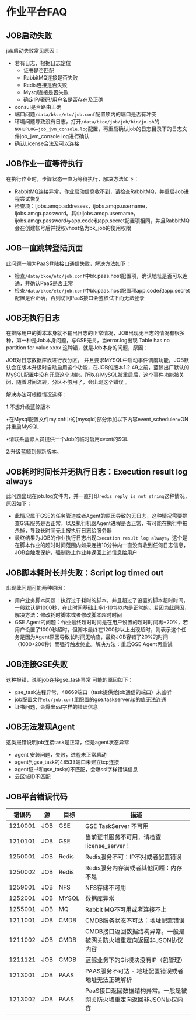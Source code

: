 # 作业平台FAQ

## JOB启动失败

job启动失败常见原因：

- 若有日志，根据日志定位
	- 证书是否匹配
	- RabbitMQ连接是否失败
	- Redis连接是否失败
	- Mysql连接是否失败
	- 确定IP/密码/用户名是否存在及正确
- consul是否路由正确
- 端口问题`/data/bkce/etc/job.conf`配置项内的端口是否有冲突
- 环境问题导致没有日志，打开`/data/bkce/job/job/bin/jo.sh`的`NOHUPLOG=job_jvm_console.log`配置，再重启确认job的日志目录下的日志文件job_jvm_console.log进行确认
- 确认License合法及可以连接

## JOB作业一直等待执行

在执行作业时，步骤状态一直为等待执行，解决方法如下：

- RabbitMQ连接异常，作业启动信息收不到，请检查RabbitMQ，并重启Job进程尝试恢复
- 检查项：ijobs.amqp.addresses，ijobs.amqp.username，ijobs.amqp.password。其中ijobs.amqp.username，ijobs.amqp.password与app.code和app.secret配置项相同，并且RabbitMQ会在创建帐号后并授权vhost名为bk_job的使用权限

## JOB一直跳转登陆页面

此问题一般为PaaS登陆接口通信失败，解决方法如下：

- 检查`/data/bkce/etc/job.conf`中bk.paas.host配置项，确认地址是否可以连通，并确认PaaS是否正常
- 检查`/data/bkce/etc/job.conf`中bk.paas.host配置项app.code和app.secret配置是否正确，否则访问PaaS接口会鉴权试下而无法登录

## JOB无执行日志

在排除用户的脚本本身就不输出日志的正常情况，JOB出现无日志的情况有很多种，第一种是Job本身问题，与GSE无关，当error.log出现 Table has no partition for value xxxx  这种错，就是Job本身的问题，原因：

JOB对日志数据库表进行表分区， 并且要求MYSQL中启动事件调度功能，JOB默认会在版本升级时自动启用这个功能，在JOB的版本1.2.49之前，蓝鲸出厂默认的MySQL配置中没有开启这个功能，所以在MySQL被重启后，这个事件功能被关闭，随着时间流转，分区不够用了，会出现这个错误 。

解决办法可根据情况选择：

1.不想升级蓝鲸版本

•在Mysql配置文件my.cnf中的[mysqld]部分添加以下内容event_scheduler=ON   并重启MySQL

•请联系蓝鲸人员提供一个Job的临时启用event的SQL

2.升级蓝鲸到最新版本。

## JOB耗时时间长并无执行日志：Execution result log always

此问题出现在job.log文件内，并一直打印`redis reply is not string`这种情况，原因如下：

- 此情况属于GSE的任务管道或者Agent的原因导致的无日志，这种情况需要排查GSE服务是否正常，以及执行机器Agent进程是否正常，有可能在执行中被杀掉，导致长时间无上报执行日志给服务器
- 最终结果为JOB的作业执行日志出现`Execution result log always`，这个是在脚本作业的超时时间范围内如果连接10分钟内一直没有收到任何日志信息，JOB会触发保护，强制终止作业并返回上述信息给用户

## JOB脚本耗时长并失败：Script log timed out

出现此问题可能两种原因：

- 用户业务脚本问题：执行过于耗时的脚本，并且超过了设置的脚本超时时间，一般默认是1000秒，在此时间基础上多1-10%以内是正常的。若因为此原因，解决方法：修改耗时脚本或者修改脚本超时时间
- GSE Agent的问题：作业最终超时时间是在用户设置的超时时间再+20%，若用户设置了1000秒超时，但脚本最终在1200秒以上出现超时，则表示这个任务是因为Agent原因导致长时间无响应，最终JOB容错了20%的时间（1000+200秒）而强行触发终止。解决方法：重启GSE Agent再重试

## JOB连接GSE失败

这种报错，说明job连接gse_task异常 可能的原因如下：

- gse_task进程异常，48669端口（task提供给job通信的端口）未监听
- job配置文件`etc/job.conf`里配置的gse.taskserver.ip的值无法连通
- 证书问题，会爆出ssl字样的错误信息

## JOB无法发现Agent

这类报错说明job连接task是正常，但是agent状态异常

- agent 安装问题，失败，进程未正常启动
- agent到gse_task的48533端口未建立tcp连接
- agent证书和gse_task的不匹配，会爆ssl字样错误信息
- 云区域ID不匹配

## JOB平台错误代码

| 错误码  | 源   | 目标  | 描述                                                         |
| ------- | ---- | ----- | ------------------------------------------------------------ |
| 1210001 | JOB  | GSE   | GSE TaskServer 不可用                                        |
| 1210101 | JOB  | GSE   | 当前证书服务不可用，请检查license_server！                   |
| 1250001 | JOB  | Redis | Redis服务不可：IP不对或者配置错误                            |
| 1250002 | JOB  | Redis | Redis服务内存满或者其他问题：内存不足                        |
| 1259001 | JOB  | NFS   | NFS存储不可用                                                |
| 1252001 | JOB  | MYSQL | 数据库异常                                                   |
| 1255001 | JOB  | MQ    | Rabbit MQ不可用或者连接不上                                  |
| 1211001 | JOB  | CMDB  | CMDB服务状态不可达：地址配置错误                             |
| 1211002 | JOB  | CMDB  | CMDB接口返回数据结构异常。一般是被网关防火墙重定向返回非JSON协议内容 |
| 1211121 | JOB  | CMDB  | 蓝鲸业务下的Git模块没有IP（包管理）                          |
| 1213001 | JOB  | PAAS  | PAAS服务不可达 - 地址配置错误或者地址无法正确解析            |
| 1213002 | JOB  | PAAS  | PaaS接口返回数据结构异常。一般是被网关防火墙重定向返回非JSON协议内容 |